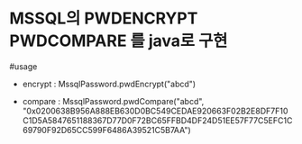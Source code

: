 
# MSSQL의 PWDENCRYPT PWDCOMPARE 를 java로 구현

#usage

 * encrypt : MssqlPassword.pwdEncrypt("abcd")
 
 * compare : MssqlPassword.pwdCompare("abcd", "0x0200638B956A888EB630D0BC549CEDAE920663F02B2E8DF7F10C1D5A5847651188367D77D0F72BC65FFBD4DF24D51EE57F77C5EFC1C69790F92D65CC599F6486A39521C5B7AA")


